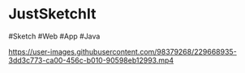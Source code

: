# JustSketchIt
#Sketch #Web #App #Java 

https://user-images.githubusercontent.com/98379268/229668935-3dd3c773-ca00-456c-b010-90598eb12993.mp4
